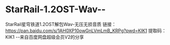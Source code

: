 # StarRail-1.2OST-Wav--
StarRail星穹铁道1.2OST解包Wav-无压无损音质
链接：https://pan.baidu.com/s/1AH0XP10owGnLVmLmB_KRPg?pwd=KIK1 
提取码：KIK1 
--来自百度网盘超级会员V2的分享
